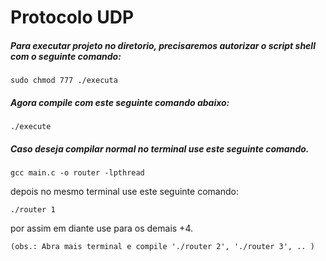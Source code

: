 # Protocolo UDP


##### Para executar projeto no diretorio, precisaremos autorizar o script shell com o seguinte comando:

```
sudo chmod 777 ./executa
```

#####  Agora compile com este seguinte comando abaixo:

```
./execute
```

##### Caso deseja compilar normal no terminal use este seguinte comando.

```
gcc main.c -o router -lpthread
```

depois no mesmo terminal use este seguinte comando:

```
./router 1
```

por assim em diante use para os demais +4. 

```
(obs.: Abra mais terminal e compile './router 2', './router 3', .. )
```
